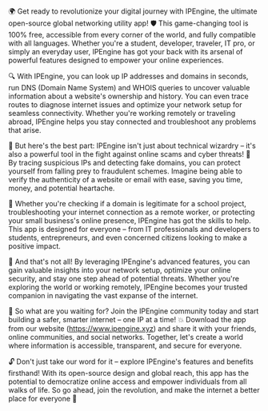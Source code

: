 🌍 Get ready to revolutionize your digital journey with IPEngine, the ultimate open-source global networking utility app! 🛡️ This game-changing tool is 100% free, accessible from every corner of the world, and fully compatible with all languages. Whether you're a student, developer, traveler, IT pro, or simply an everyday user, IPEngine has got your back with its arsenal of powerful features designed to empower your online experiences.

🔍 With IPEngine, you can look up IP addresses and domains in seconds, run DNS (Domain Name System) and WHOIS queries to uncover valuable information about a website's ownership and history. You can even trace routes to diagnose internet issues and optimize your network setup for seamless connectivity. Whether you're working remotely or traveling abroad, IPEngine helps you stay connected and troubleshoot any problems that arise.

📡 But here's the best part: IPEngine isn't just about technical wizardry – it's also a powerful tool in the fight against online scams and cyber threats! 🚀 By tracing suspicious IPs and detecting fake domains, you can protect yourself from falling prey to fraudulent schemes. Imagine being able to verify the authenticity of a website or email with ease, saving you time, money, and potential heartache.

💪 Whether you're checking if a domain is legitimate for a school project, troubleshooting your internet connection as a remote worker, or protecting your small business's online presence, IPEngine has got the skills to help. This app is designed for everyone – from IT professionals and developers to students, entrepreneurs, and even concerned citizens looking to make a positive impact.

🌈 And that's not all! By leveraging IPEngine's advanced features, you can gain valuable insights into your network setup, optimize your online security, and stay one step ahead of potential threats. Whether you're exploring the world or working remotely, IPEngine becomes your trusted companion in navigating the vast expanse of the internet.

🎉 So what are you waiting for? Join the IPEngine community today and start building a safer, smarter internet – one IP at a time! 💥 Download the app from our website (https://www.ipengine.xyz) and share it with your friends, online communities, and social networks. Together, let's create a world where information is accessible, transparent, and secure for everyone.

🔓 Don't just take our word for it – explore IPEngine's features and benefits firsthand! With its open-source design and global reach, this app has the potential to democratize online access and empower individuals from all walks of life. So go ahead, join the revolution, and make the internet a better place for everyone 🌟